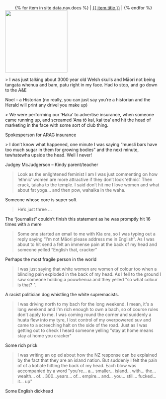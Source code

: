 <center>
   {% for item in site.data.nav.docs %}
      <span> | <a href="{{ item.url }}" alt="{{ item.title }}">{{ item.title }}</a> | </span>
   {% endfor %}
</center>
<img src="images/pttf.png" height="200">
<p id="skulls">
> I was just talking about 3000 year old Welsh skulls and Māori not being tangata whenua and bam,  patu right in my face.  Had to stop, and go down to the A&E

Noel – a Historian (no really, you can just say you’re a historian and the Herald will print any drivel you make up)
</p>
<p id="insurance">
> We were performing our ‘Haka’ to advertise insurance, when someone came running up, and screamed ‘Ana tō kai, kai toa’ and hit the head of marketing in the face with some sort of club thing.

Spokesperson for ARAG insurance
</p>
> I don’t know what happened, one minute I was saying “muesli bars have too much sugar in them for growing bodies” and the next minute, tewhatewha upside the head. Well I never!

Judgey McJudgerson – Kindy parent/teacher

> Look as the enlightened feminist I am I was just commenting on how ‘ethnic’ women are more attractive if they don’t look ‘ethnic’. Then crack, taiaha to the temple. I said don’t hit me I love women and what about fat yoga… and then pow, wahaika in the waha.

Someone whose core is super soft

> He’s just three …

The “journalist” couldn’t finish this statement as he was promptly hit 16 times with a mere

> Some one started an email to me with Kia ora, so I was typing out a reply saying “I’m not Māori please address me in English”. As I was about to hit send a felt an immense pain at the back of my head and someone yelled “English that, cracker”

Perhaps the most fragile person in the world

> I was just saying that white women are women of colour too when a blinding pain exploded in the back of my head. As I fell to the ground I saw someone holding a pouwhenua and they yelled "so what colour is that? ".

A racist politician dog whistling the white supremacists. 

> I was driving north to my bach for the long weekend. I mean, it's a long weekend and I'm rich enough to own a bach, so of course rules don't apply to me. I was coming round the corner and suddenly a huata flew into my tyre, I lost control of my overpowered suv and came to a screeching halt on the side of the road. Just as I was getting out to check I heard someone yelling "stay at home means stay at home you cracker" 

Some rich prick 

> I was writing an op ed about how the NZ response can be explained by the fact that they are an island nation. But suddenly I felt the pain of of a kotiate hitting the back of my head. Each blow was accompanied by a word "you're... a... smaller... island... with... the... wealth... of... 300...years... of... empire... and... you... still... fucked... it... up" 

Some English dickhead 
 
